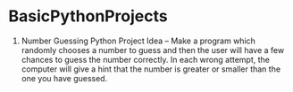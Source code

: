 # BasicPythonProjects
1. Number Guessing
Python Project Idea – Make a program which randomly chooses a number to guess and then the user will have a few chances to guess the number correctly. In each wrong attempt, the computer will give a hint that the number is greater or smaller than the one you have guessed.
